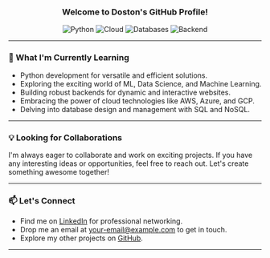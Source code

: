 <div align="center">

  <!-- Add a catchy tagline or introduction -->
  <h3> Welcome to Doston's GitHub Profile! </h3>

  <!-- Add badges to showcase your skills or achievements -->
  <img src="https://img.shields.io/badge/Python-Junior-blue" alt="Python">
  <img src="https://img.shields.io/badge/Cloud-AWS%20%7C%20Azure%20%7C%20GCP-yellow" alt="Cloud">
  <img src="https://img.shields.io/badge/Databases-SQL%20%7C%20PostgreSQL-orange" alt="Databases">
  <img src="https://img.shields.io/badge/Backend-Django%20%7C%20Flask-green" alt="Backend">

</div>

---

### 🌟 What I'm Currently Learning

- Python development for versatile and efficient solutions.
- Exploring the exciting world of ML, Data Science, and Machine Learning.
- Building robust backends for dynamic and interactive websites.
- Embracing the power of cloud technologies like AWS, Azure, and GCP.
- Delving into database design and management with SQL and NoSQL.

---

### 💡 Looking for Collaborations

I'm always eager to collaborate and work on exciting projects. If you have any interesting ideas or opportunities, feel free to reach out. Let's create something awesome together!

---

### 📫 Let's Connect

- Find me on [LinkedIn](isoyev-doston-a6a59525b) for professional networking.
- Drop me an email at [your-email@example.com](packardcod1221@gmail.com) to get in touch.
- Explore my other projects on [GitHub](https://github.com/IsoyevDoston).

---
